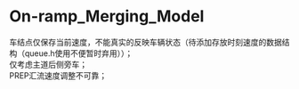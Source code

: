 # On-ramp_Merging_Model

车结点仅保存当前速度，不能真实的反映车辆状态（待添加存放时刻速度的数据结构（queue.h使用不便暂时弃用））；  
仅考虑主道后侧旁车；  
PREP汇流速度调整不可靠；
